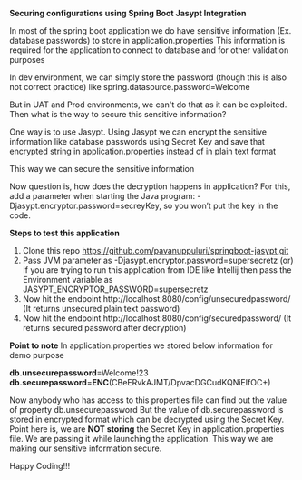 **Securing configurations using Spring Boot Jasypt Integration**

In most of the spring boot application we do have sensitive information (Ex. database passwords) to store in application.properties
This information is required for the application to connect to database and for other validation purposes

In dev environment, we can simply store the password (though this is also not correct practice) like
spring.datasource.password=Welcome

But in UAT and Prod environments, we can't do that as it can be exploited.
Then what is the way to secure this sensitive information?

One way is to use Jasypt.
Using Jasypt we can encrypt the sensitive information like database passwords using Secret Key
and save that encrypted string in application.properties instead of in plain text format

This way we can secure the sensitive information

Now question is, how does the decryption happens in application?
For this, add a parameter when starting the Java program: -Djasypt.encryptor.password=secreyKey, so you won’t put the key in the code.

**Steps to test this application**

1. Clone this repo https://github.com/pavanuppuluri/springboot-jasypt.git
2. Pass JVM parameter as -Djasypt.encryptor.password=supersecretz (or) 
   If you are trying to run this application from IDE like Intellij then pass the Environment variable as JASYPT_ENCRYPTOR_PASSWORD=supersecretz
3. Now hit the endpoint http://localhost:8080/config/unsecuredpassword/ (It returns unsecured plain text password)
4. Now hit the endpoint http://localhost:8080/config/securedpassword/ (It returns secured password after decryption)

**Point to note**
In application.properties we stored below information for demo purpose

**db.unsecurepassword**=Welcome!23
**db.securepassword**=**ENC**(CBeERvkAJMT/DpvacDGCudKQNiEIfOC+)

Now anybody who has access to this properties file can find out the value of property db.unsecurepassword
But the value of db.securepassword is stored in encrypted format which can be decrypted using the Secret Key.
Point here is, we are **NOT storing** the Secret Key in application.properties file. We are passing it while launching the application.
This way we are making our sensitive information secure.

Happy Coding!!!




